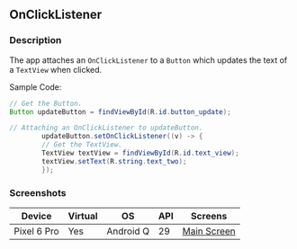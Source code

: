 ## OnClickListener

### Description

The app attaches an ```OnClickListener``` to a ```Button``` which updates the text of
a ```TextView``` when clicked.

Sample Code:

```java
// Get the Button.
Button updateButton = findViewById(R.id.button_update);

// Attaching an OnClickListener to updateButton.
        updateButton.setOnClickListener((v) -> {
        // Get the TextView.
        TextView textView = findViewById(R.id.text_view);
        textView.setText(R.string.text_two);
        });
```

### Screenshots

| Device      | Virtual | OS        | API | Screens                                                                                                               |
|-------------|---------|-----------|-----|-----------------------------------------------------------------------------------------------------------------------|
| Pixel 6 Pro | Yes     | Android Q | 29  | [Main Screen](https://user-images.githubusercontent.com/122201501/227121676-ccb4357d-8c88-4ff1-aac8-06efdbc6d3e7.png) |
